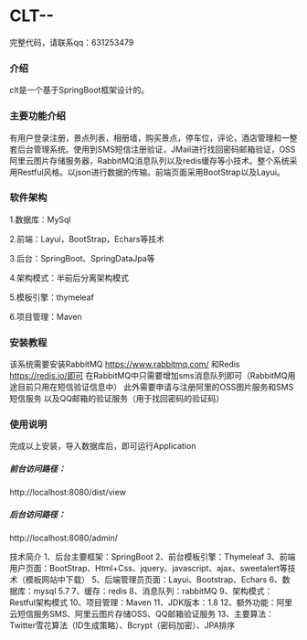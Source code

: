 # CLT--
完整代码，请联系qq：631253479
### 介绍
clt是一个基于SpringBoot框架设计的。

### **主要功能介绍**

有用户登录注册，景点列表，相册墙，购买景点，停车位，评论，酒店管理和一整套后台管理系统。使用到SMS短信注册验证，JMail进行找回密码邮箱验证，OSS阿里云图片存储服务器，RabbitMQ消息队列以及redis缓存等小技术。整个系统采用Restful风格。以json进行数据的传输。前端页面采用BootStrap以及Layui。

### 软件架构

1.数据库：MySql

2.前端：Layui，BootStrap，Echars等技术

3.后台：SpringBoot、SpringDataJpa等

4.架构模式：半前后分离架构模式

5.模板引擎：thymeleaf

6.项目管理：Maven


### 安装教程

该系统需要安装RabbitMQ    https://www.rabbitmq.com/
和Redis    https://redis.io/即可
在RabbitMQ中只需要增加sms消息队列即可（RabbitMQ用途目前只用在短信验证信息中）
此外需要申请与注册阿里的OSS图片服务和SMS短信服务
以及QQ邮箱的验证服务（用于找回密码的验证码）

### 使用说明

完成以上安装，导入数据库后，即可运行Application

##### **前台访问路径：**
http://localhost:8080/dist/view
##### **后台访问路径：**
http://localhost:8080/admin/

技术简介
1、后台主要框架：SpringBoot
2、前台模板引擎：Thymeleaf
3、前端用户页面：BootStrap、Html+Css、jquery、javascript、ajax、sweetalert等技术（模板网站中下载）
5、后端管理员页面：Layui、Bootstrap、Echars
6、数据库：mysql 5.7
7、缓存：redis
8、消息队列：rabbitMQ
9、架构模式：Restful架构模式
10、项目管理：Maven
11、JDK版本：1.8
12、额外功能：阿里云短信服务SMS、阿里云图片存储OSS、QQ邮箱验证服务
13、主要算法：Twitter雪花算法（ID生成策略）、Bcrypt（密码加密）、JPA排序

